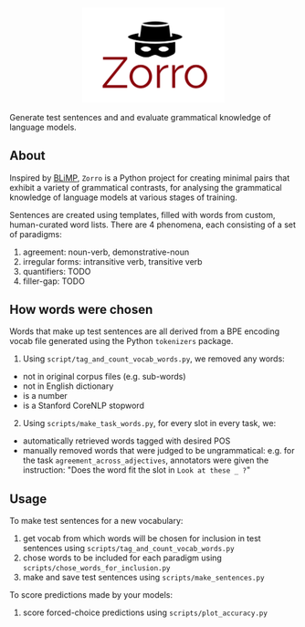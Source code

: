 <div align="center">
 <img src="images/logo.png" width="250"> 
</div>

Generate test sentences and and evaluate grammatical knowledge of language models.

## About

Inspired by [BLiMP](https://arxiv.org/pdf/1912.00582.pdf),
 `Zorro` is a Python project for creating minimal pairs that exhibit a variety of grammatical contrasts,
 for analysing the grammatical knowledge of language models at various stages of training.

Sentences are created using templates, filled with words from custom, human-curated word lists. 
There are 4 phenomena, each consisting of a set of paradigms:
1. agreement: noun-verb, demonstrative-noun
2. irregular forms: intransitive verb, transitive verb
3. quantifiers: TODO
4. filler-gap: TODO


## How words were chosen

Words that make up test sentences are all derived from a BPE encoding vocab file 
 generated using the Python `tokenizers` package. 


1. Using `script/tag_and_count_vocab_words.py`, we removed any words:
- not in original corpus files (e.g. sub-words)
- not in English dictionary
- is a number
- is a Stanford CoreNLP stopword

2. Using `scripts/make_task_words.py`, for every slot in every task, we:
- automatically retrieved words tagged with desired POS
- manually removed words that were judged to be ungrammatical:
e.g. for the task `agreement_across_adjectives`, annotators were given the instruction: 
"Does the word fit the slot in `Look at these _ ?`"

## Usage

To make test sentences for a new vocabulary:

1. get vocab from which words will be chosen for inclusion in test sentences using `scripts/tag_and_count_vocab_words.py`
2. chose words to be included for each paradigm using `scripts/chose_words_for_inclusion.py`
2. make and save test sentences using `scripts/make_sentences.py`

To score predictions made by your models:

1. score forced-choice predictions using `scripts/plot_accuracy.py`
